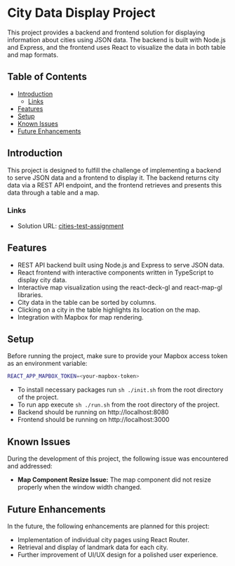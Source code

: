 # City Data Display Project

This project provides a backend and frontend solution for displaying information about cities using JSON data. The backend is built with Node.js and Express, and the frontend uses React to visualize the data in both table and map formats.

## Table of Contents

- [Introduction](#introduction)
  - [Links](#links)
- [Features](#features)
- [Setup](#setup)
- [Known Issues](#known-issues)
- [Future Enhancements](#future-enhancements)

## Introduction

This project is designed to fulfill the challenge of implementing a backend to serve JSON data and a frontend to display it. The backend returns city data via a REST API endpoint, and the frontend retrieves and presents this data through a table and a map.

### Links

- Solution URL: [cities-test-assignment](https://damishalkina.github.io/cities-test-assignment/#)

## Features

- REST API backend built using Node.js and Express to serve JSON data.
- React frontend with interactive components written in TypeScript to display city data.
- Interactive map visualization using the react-deck-gl and react-map-gl libraries.
- City data in the table can be sorted by columns.
- Clicking on a city in the table highlights its location on the map.
- Integration with Mapbox for map rendering.

## Setup

Before running the project, make sure to provide your Mapbox access token as an environment variable:

```bash
REACT_APP_MAPBOX_TOKEN=<your-mapbox-token>
```

- To install necessary packages run `sh ./init.sh` from the root directory of the project.
- To run app execute `sh ./run.sh` from the root directory of the project.
- Backend should be running on http://localhost:8080
- Frontend should be running on http://localhost:3000

## Known Issues
During the development of this project, the following issue was encountered and addressed:
- **Map Component Resize Issue:** The map component did not resize properly when the window width changed.

## Future Enhancements
In the future, the following enhancements are planned for this project:

- Implementation of individual city pages using React Router.
- Retrieval and display of landmark data for each city.
- Further improvement of UI/UX design for a polished user experience.

